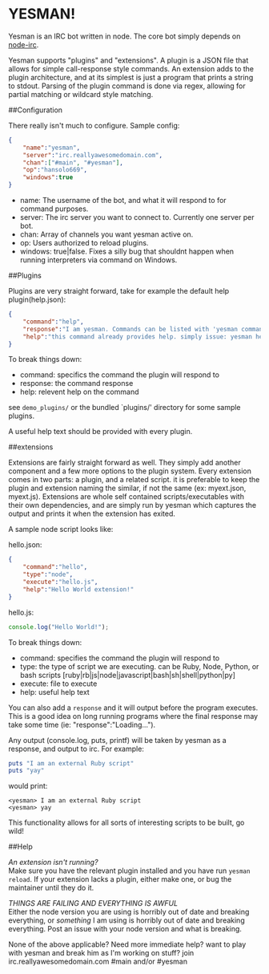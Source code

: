 YESMAN!
==================

Yesman is an IRC bot written in node. The core bot simply depends on [node-irc](https://github.com/martynsmith/node-irc).

Yesman supports "plugins" and "extensions". A plugin is a JSON file that allows for simple call-response style commands. An extension adds to the plugin architecture, and at its simplest is just a program that prints a string to stdout. Parsing of the plugin command is done via regex, allowing for partial matching or wildcard style matching.

##Configuration

There really isn't much to configure. Sample config:

```json
{
	"name":"yesman",
	"server":"irc.reallyawesomedomain.com",
	"chan":["#main", "#yesman"],
	"op":"hansolo669",
	"windows":true
}
```

- name: The username of the bot, and what it will respond to for command purposes.
- server: The irc server you want to connect to. Currently one server per bot.
- chan: Array of channels you want yesman active on.
- op: Users authorized to reload plugins.
- windows: true|false. Fixes a silly bug that shouldnt happen when running interpreters via command on Windows.

##Plugins

Plugins are very straight forward, take for example the default help plugin(help.json):

```json
{
	"command":"help",
	"response":"I am yesman. Commands can be listed with 'yesman commands'. Additional help can be recived with 'yesman <command here> help'.",
	"help":"this command already provides help. simply issue: yesman help"
}
```

To break things down:

- command: specifics the command the plugin will respond to
- response: the command response
- help: relevent help on the command

see `demo_plugins/` or the bundled `plugins/' directory for some sample plugins.

A useful help text should be provided with every plugin.

##extensions

Extensions are fairly straight forward as well. They simply add another component and a few more options to the plugin system. Every extension comes in two parts: a plugin, and a related script. it is preferable to keep the plugin and extension naming the similar, if not the same (ex: myext.json, myext.js). Extensions are whole self contained scripts/executables with their own dependencies, and are simply run by yesman which captures the output and prints it when the extension has exited.

A sample node script looks like:

hello.json:  
```json
{
	"command":"hello",
	"type":"node",
	"execute":"hello.js",
	"help":"Hello World extension!"
}
```

hello.js:
```JavaScript
console.log("Hello World!");
```

To break things down:

- command: specifies the command the plugin will respond to
- type: the type of script we are executing. can be Ruby, Node, Python, or bash scripts [ruby|rb|js|node|javascript|bash|sh|shell|python|py]
- execute: file to execute
- help: useful help text

You can also add a `response` and it will output before the program executes. This is a good idea on long running programs where the final response may take some time (ie: "response":"Loading...").

Any output (console.log, puts, printf) will be taken by yesman as a response, and output to irc. For example:

```ruby
puts "I am an external Ruby script"
puts "yay"
```
would print:

```
<yesman> I am an external Ruby script
<yesman> yay
```

This functionality allows for all sorts of interesting scripts to be built, go wild!

##Help

*An extension isn't running?*  
Make sure you have the relevant plugin installed and you have run `yesman reload`. If your extension lacks a plugin, either make one, or bug the maintainer until they do it.

*THINGS ARE FAILING AND EVERYTHING IS AWFUL*  
Either the node version you are using is horribly out of date and breaking everything, or *something* I am using is horribly out of date and breaking everything. Post an issue with your node version and what is breaking.

None of the above applicable? Need more immediate help? want to play with yesman and break him as I'm working on stuff? join irc.reallyawesomedomain.com #main and/or #yesman
